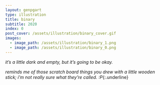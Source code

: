 ```yaml
---
layout: genpgart
type: illustration
title: binary
subtitle: 2020
index: 0
post_cover: /assets/illustration/binary_cover.gif
images: 
  - image_path: /assets/illustration/binary_1.png
  - image_path: /assets/illustration/binary_0.png
---
```




*it’s a little dark and empty, but it’s going to be okay.* 







*reminds me of those scratch board things you drew with a little wooden stick; i’m not really sure what they’re called. :P*{:.underline}


